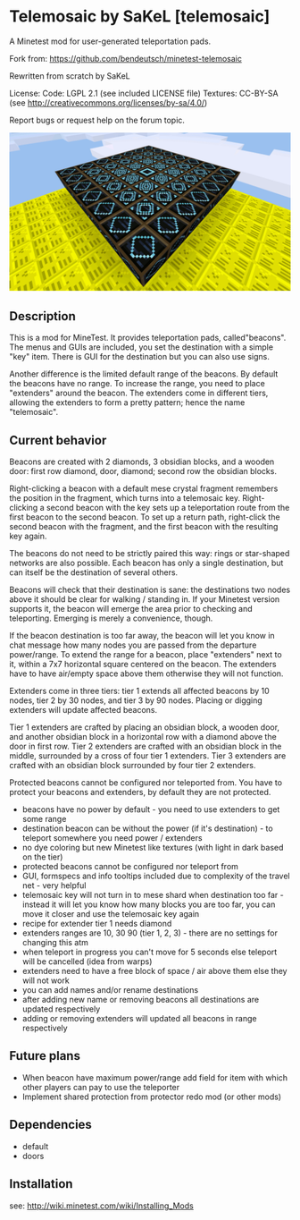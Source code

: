 Telemosaic by SaKeL [telemosaic]
=======================

A Minetest mod for user-generated teleportation pads.

Fork from: https://github.com/bendeutsch/minetest-telemosaic

Rewritten from scratch by SaKeL

License:
  Code: LGPL 2.1 (see included LICENSE file)
  Textures: CC-BY-SA (see http://creativecommons.org/licenses/by-sa/4.0/)

Report bugs or request help on the forum topic.

![screenshot](screenshot.png)

Description
-----------

This is a mod for MineTest. It provides teleportation pads, called"beacons". The menus and GUIs are included, you set the destination with a simple "key" item. There is GUI for the destination but you can also use signs.

Another difference is the limited default range of the beacons. By default the beacons have no range. To increase the range, you need to place "extenders" around the beacon. The extenders come in different tiers, allowing the extenders to form a pretty pattern; hence the name "telemosaic".

Current behavior
----------------

Beacons are created with 2 diamonds, 3 obsidian blocks, and a wooden door: first row diamond, door, diamond; second row the obsidian blocks.

Right-clicking a beacon with a default mese crystal fragment remembers the position in the fragment, which turns into a telemosaic key. Right-clicking a second beacon with the key sets up a teleportation route from the first beacon to the second beacon. To set up a return path, right-click the second beacon with the fragment, and the first beacon with the resulting key again.

The beacons do not need to be strictly paired this way: rings or star-shaped networks are also possible. Each beacon has only a single destination, but can itself be the destination of several others.

Beacons will check that their destination is sane: the destinations two nodes above it should be clear for walking / standing in. If your Minetest version supports it, the beacon will emerge the area prior to checking and teleporting. Emerging is merely a convenience, though.

If the beacon destination is too far away, the beacon will let you know in chat message how many nodes you are passed from the departure power/range. To extend the range for a beacon, place "extenders" next to it, within a 7x7 horizontal square centered on the beacon. The extenders have to have air/empty space above them otherwise they will not function.

Extenders come in three tiers: tier 1 extends all affected beacons by 10 nodes, tier 2 by 30 nodes, and tier 3 by 90 nodes. Placing or digging extenders will update affected beacons.

Tier 1 extenders are crafted by placing an obsidian block, a wooden door, and another obsidian block in a horizontal row with a diamond above the door in first row. Tier 2 extenders are crafted with an obsidian block in the middle, surrounded by a cross of four tier 1 extenders. Tier 3 extenders are crafted with an obsidian block surrounded by four tier 2 extenders.

Protected beacons cannot be configured nor teleported from. You have to protect your beacons and extenders, by default they are not protected.

- beacons have no power by default - you need to use extenders to get some range
- destination beacon can be without the power (if it's destination) - to teleport somewhere you need power / extenders
- no dye coloring but new Minetest like textures (with light in dark based on the tier)
- protected beacons cannot be configured nor teleport from
- GUI, formspecs and info tooltips included due to complexity of the travel net - very helpful
- telemosaic key will not turn in to mese shard when destination too far - instead it will let you know how many blocks you are too far, you can move it closer and use the telemosaic key again
- recipe for extender tier 1 needs diamond
- extenders ranges are 10, 30 90 (tier 1, 2, 3) - there are no settings for changing this atm
- when teleport in progress you can't move for 5 seconds else teleport will be cancelled (idea from warps)
- extenders need to have a free block of space / air above them else they will not work
- you can add names and/or rename destinations
- after adding new name or removing beacons all destinations are updated respectively
- adding or removing extenders will updated all beacons in range respectively

Future plans
------------

* When beacon have maximum power/range add field for item with which other players can pay to use the teleporter
* Implement shared protection from protector redo mod (or other mods)

Dependencies
------------

* default
* doors

Installation
------------

see: http://wiki.minetest.com/wiki/Installing_Mods
